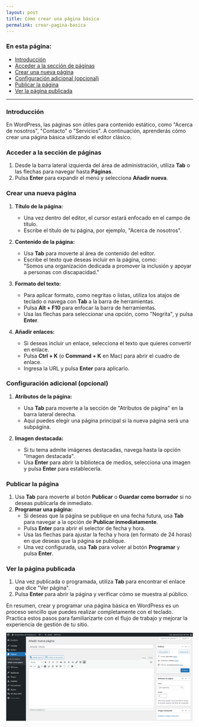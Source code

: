 ```yaml
---
layout: post
title: Cómo crear una página básica
permalink: crear-pagina-basica
---
```


### En esta página:

- [Introducción](#introducción)
- [Acceder a la sección de páginas](#acceder-a-la-sección-de-páginas)
- [Crear una nueva página](#crear-una-nueva-página)
- [Configuración adicional (opcional)](#configuración-adicional-opcional)
- [Publicar la página](#publicar-la-página)
- [Ver la página publicada](#ver-la-página-publicada)

---

### Introducción

En WordPress, las páginas son útiles para contenido estático, como "Acerca de nosotros", "Contacto" o "Servicios". A continuación, aprenderás cómo crear una página básica utilizando el editor clásico.

### Acceder a la sección de páginas

1. Desde la barra lateral izquierda del área de administración, utiliza **Tab** o las flechas para navegar hasta **Páginas**.  
2. Pulsa **Enter** para expandir el menú y selecciona **Añadir nueva**.

### Crear una nueva página

1. **Título de la página:**  
   - Una vez dentro del editor, el cursor estará enfocado en el campo de título.  
   - Escribe el título de tu página, por ejemplo, "Acerca de nosotros".

2. **Contenido de la página:**  
   - Usa **Tab** para moverte al área de contenido del editor.  
   - Escribe el texto que deseas incluir en la página, como:  
     "Somos una organización dedicada a promover la inclusión y apoyar a personas con discapacidad."

3. **Formato del texto:**  
   - Para aplicar formato, como negritas o listas, utiliza los atajos de teclado o navega con **Tab** a la barra de herramientas.  
   - Pulsa **Alt + F10** para enfocar la barra de herramientas.  
   - Usa las flechas para seleccionar una opción, como "Negrita", y pulsa **Enter**.

4. **Añadir enlaces:**  
   - Si deseas incluir un enlace, selecciona el texto que quieres convertir en enlace.  
   - Pulsa **Ctrl + K** (o **Command + K** en Mac) para abrir el cuadro de enlace.  
   - Ingresa la URL y pulsa **Enter** para aplicarlo.

### Configuración adicional (opcional)

1. **Atributos de la página:**  
   - Usa **Tab** para moverte a la sección de "Atributos de página" en la barra lateral derecha.  
   - Aquí puedes elegir una página principal si la nueva página será una subpágina.

2. **Imagen destacada:**  
   - Si tu tema admite imágenes destacadas, navega hasta la opción "Imagen destacada".  
   - Usa **Enter** para abrir la biblioteca de medios, selecciona una imagen y pulsa **Enter** para establecerla.

### Publicar la página

1. Usa **Tab** para moverte al botón **Publicar** o **Guardar como borrador** si no deseas publicarla de inmediato.  
2. **Programar una página:**  
   - Si deseas que la página se publique en una fecha futura, usa **Tab** para navegar a la opción de **Publicar inmediatamente**.
   - Pulsa **Enter** para abrir el selector de fecha y hora.  
   - Usa las flechas para ajustar la fecha y hora (en formato de 24 horas) en que deseas que la página se publique.  
   - Una vez configurada, usa **Tab** para volver al botón **Programar** y pulsa **Enter**.

### Ver la página publicada

1. Una vez publicada o programada, utiliza **Tab** para encontrar el enlace que dice "Ver página".  
2. Pulsa **Enter** para abrir la página y verificar cómo se muestra al público.

En resumen, crear y programar una página básica en WordPress es un proceso sencillo que puedes realizar completamente con el teclado. Practica estos pasos para familiarizarte con el flujo de trabajo y mejorar la experiencia de gestión de tu sitio.

![Captura de pantalla del área de administración de WordPress donde se muestra el apartado de creación de nueva página.](images/crear-pagina-basica.png)
